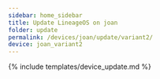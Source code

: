 ```yaml
---
sidebar: home_sidebar
title: Update LineageOS on joan
folder: update
permalink: /devices/joan/update/variant2/
device: joan_variant2
---
```

{% include templates/device_update.md %}
